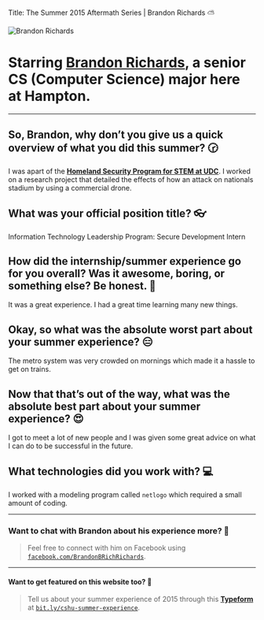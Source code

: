 Title: The Summer 2015 Aftermath Series | Brandon Richards ⛅️

<img src="https://scontent.xx.fbcdn.net/hphotos-xpa1/v/t1.0-9/11701201_10154089060629741_8202988851964871920_n.jpg?oh=bfd50159e85d580b05f0c462d1b56034&oe=5665208C" title="Brandon Richards" class="aligncenter">

# Starring <a href="https://www.facebook.com/BrandonBRichRichards" target="_blank" title="Facebook - Brandon Richards">Brandon Richards</a>, a senior CS (Computer Science) major here at Hampton.

* * *

## So, Brandon, why don’t you give us a quick overview of what you did this summer? 🕝

I was apart of the <a href="http://www.udc.edu/programs/homeland_security" target="_blank" title="UDC">**Homeland Security Program for STEM at UDC**</a>. I worked on a research project that detailed the effects of how an attack on nationals stadium by using a commercial drone.

## What was your official position title? 👓

Information Technology Leadership Program: Secure Development Intern

## How did the internship/summer experience go for you overall? Was it awesome, boring, or something else? Be honest. 💭

It was a great experience. I had a great time learning many new things.

## Okay, so what was the absolute worst part about your summer experience? 😑

The metro system was very crowded on mornings which made it a hassle to get on trains.

## Now that that’s out of the way, what was the absolute best part about your summer experience? 😍

I got to meet a lot of new people and I was given some great advice on what I can do to be successful in the future.

## **What technologies did you work with?** 💻

I worked with a modeling program called `netlogo` which required a small amount of coding.

* * *

### Want to chat with Brandon about his experience more? 📲

> Feel free to connect with him on Facebook using <a href="https://www.facebook.com/BrandonBRichRichards" target="_blank" title="Facebook - Brandon Richards">`facebook.com/BrandonBRichRichards`</a>.

* * *

#### Want to get featured on this website too? 📝

> Tell us about your summer experience of 2015 through this <a href="http://bit.ly/cshu-summer-experience" target="_blank" title="Typeform - Summer 2015 Experience">**Typeform**</a> at <a href="http://bit.ly/cshu-summer-experience" target="_blank" title="Typeform - Summer 2015 Experience Link">`bit.ly/cshu-summer-experience`</a>.
